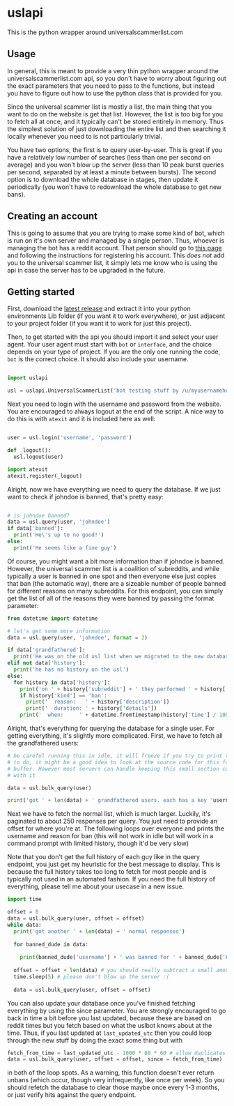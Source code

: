 # uslapi
This is the python wrapper around universalscammerlist.com

## Usage

In general, this is meant to provide a very thin python wrapper around the universalscammerlist.com api, so you don't have to worry about figuring out the exact parameters that you need to pass to the functions, but instead you have to figure out how to use the python class that is provided for you.

Since the universal scammer list is mostly a list, the main thing that you want to do on the website is get that list. However, the list is too big for you to fetch all at once, and it typically can't be stored entirely in memory. Thus the simplest solution of just downloading the entire list and then searching it locally whenever you need to is not particularly trivial.

You have two options, the first is to query user-by-user. This is great if you have a relatively low number of searches (less than one per second on average) and you won't blow up the server (less than 10 peak burst queries per second, separated by at least a minute between bursts). The second option is to download the whole database in stages, then update it periodically (you won't have to redownload the whole database to get new bans).

## Creating an account

This is going to assume that you are trying to make some kind of bot, which is run on it's own server and managed by a single person. Thus, whoever is managing the bot has a reddit account. That person should go to [this page](https://universalscammerlist.com/create_account.php) and following the instructions for registering his account. This *does not* add you to the universal scammer list, it simply lets me know who is using the api in case the server has to be upgraded in the future.

## Getting started

First, download the [latest release](https://github.com/Tjstretchalot/uslapi/releases/latest) and extract it into your python environments Lib folder (if you want it to work everywhere), or just adjacent to your project folder (if you want it to work for just this project).

Then, to get started with the api you should import it and select your user agent. Your user agent must start with `bot` or `interface`, and the choice depends on your type of project. If you are the only one running the code, `bot` is the correct choice. It should also include your username. 

```python

import uslapi

usl = uslapi.UniversalScammerList('bot testing stuff by /u/myusernamehere')
```

Next you need to login with the username and password from the website. You are encouraged to always logout at the end of the script. A nice way to do this is with `atexit` and it is included here as well:

```python

user = usl.login('username', 'password')

def _logout():
  usl.logout(user)

import atexit
atexit.register(_logout)
```

Alright, now we have everything we need to query the database. If we just want to check if johndoe is banned, that's pretty easy:

```python

# is johndoe banned?
data = usl.query(user, 'johndoe')
if data['banned']:
  print('He\'s up to no good!')
else:
  print('He seems like a fine guy')
```

Of course, you might want a bit more information than if johndoe is banned. However, the universal scammer list is a coalition of subreddits, and while typically a user is banned in one spot and then everyone else just copies that ban (the automatic way), there are a sizeable number of people banned for different reasons on many subreddits. For this endpoint, you can simply get the list of all of the reasons they were banned by passing the format parameter:

```python
from datetime import datetime 

# let's get some more information
data = usl.query(user, 'johndoe', format = 2)

if data['grandfathered']:
  print('He was on the old usl list when we migrated to the new database')
elif not data['history']:
  print('he has no history on the usl')
else:
  for history in data['history']:
    print('on ' + history['subreddit'] + ' they performed ' + history['kind'])
    if history['kind'] == 'ban':
      print('  reason:   ' + history['description'])
      print('  duration: ' + history['details'])
    print('  when:     ' + datetime.fromtimestamp(history['time'] / 1000.0))
```

Alright, that's everything for querying the database for a single user. For getting everything, it's slightly more complicated. First, we have to fetch all the grandfathered users:

```python
# be careful running this in idle, it will freeze if you try to print this out. Depending on what you're trying 
# to do, it might be a good idea to look at the source code for this function and parse the response using a smaller
# buffer. However most servers can handle keeping this small section completely in memory for a bit while you do something
# with it

data = usl.bulk_query(user)

print('got ' + len(data) + ' grandfathered users. each has a key 'username' and they are all banned. the reason is just grandfathered')
```

Next we have to fetch the normal list, which is much larger. Luckily, it's paginated to about 250 responses per query. You just need to provide an offset for where you're at. The following loops over everyone and prints the username and reason for ban (this will not work in idle but will work in a command prompt with limited history, though it'd be very slow)

Note that you don't get the full history of each guy like in the query endpoint, you just get my heuristic for the best message to display. This is because the full history takes too long to fetch for most people and is typically not used in an automated fashion. If you need the full history of everything, please tell me about your usecase in a new issue.

```python
import time

offset = 0
data = usl.bulk_query(user, offset = offset)
while data:
  print('got another ' + len(data) + ' normal responses')
  
  for banned_dude in data:
  
    print(banned_dude['username'] + ' was banned for ' + banned_dude['ban_reason'] + ' at ' + datetime.fromtimestamp(banned_dude['banned_at'] / 1000.0))
  
  offset = offset + len(data) # you should really subtract a small amount of buffer, like 5, and verify you see at least one duplicate
  time.sleep(5) # please don't blow up the server :(
  
  data = usl.bulk_query(user, offset = offset)
```

You can also update your database once you've finished fetching everything by using the since parameter. You are strongly encouraged to go back in time a bit before you last updated, because these are based on reddit times but you fetch based on what the uslbot knows about at the time. Thus, if you last updated at `last_updated_utc` then you could loop through the new stuff by doing the exact some thing but with

```python
fetch_from_time = last_updated_utc - 1000 * 60 * 60 # allow duplicates up to an hour old to make sure we don't miss anything
data = usl.bulk_query(user, offset = offset, since = fetch_from_time)
```

in both of the loop spots. As a warning, this function doesn't ever return unbans (which occur, though very infrequently, like once per week). So you should refetch the database to clear those maybe once every 1-3 months, or just verify hits against the query endpoint.
